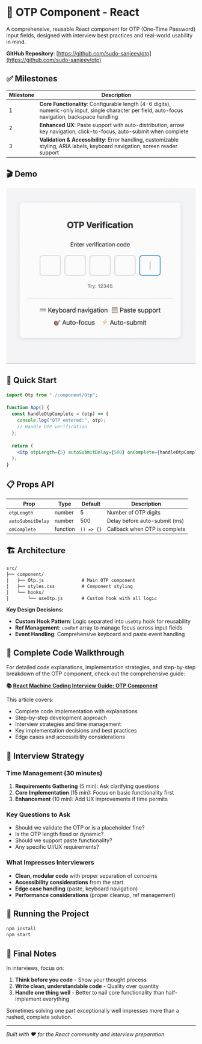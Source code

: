 # 🧩 OTP Component - React

A comprehensive, reusable React component for OTP (One-Time Password) input fields, designed with interview best practices and real-world usability in mind.

**GitHub Repository**: [https://github.com/sudo-sanjeev/otp](https://github.com/sudo-sanjeev/otp)

## ✅ Milestones

| Milestone | Description                                                                                                                                         |
| --------- | --------------------------------------------------------------------------------------------------------------------------------------------------- |
| 1         | **Core Functionality**: Configurable length (4-6 digits), numeric-only input, single character per field, auto-focus navigation, backspace handling |
| 2         | **Enhanced UX**: Paste support with auto-distribution, arrow key navigation, click-to-focus, auto-submit when complete                              |
| 3         | **Validation & Accessibility**: Error handling, customizable styling, ARIA labels, keyboard navigation, screen reader support                       |

## 🎬 Demo

![OTP Component Demo](src/assets/otpDemo.gif)

## 🚀 Quick Start

```jsx
import Otp from "./component/Otp";

function App() {
  const handleOtpComplete = (otp) => {
    console.log("OTP entered:", otp);
    // Handle OTP verification
  };

  return (
    <Otp otpLength={5} autoSubmitDelay={500} onComplete={handleOtpComplete} />
  );
}
```

## 📋 Props API

| Prop              | Type     | Default    | Description                   |
| ----------------- | -------- | ---------- | ----------------------------- |
| `otpLength`       | number   | 5          | Number of OTP digits          |
| `autoSubmitDelay` | number   | 500        | Delay before auto-submit (ms) |
| `onComplete`      | function | `() => {}` | Callback when OTP is complete |

## 🏗️ Architecture

```
src/
├── component/
│   ├── Otp.js              # Main OTP component
│   ├── styles.css          # Component styling
│   └── hooks/
│       └── useOtp.js       # Custom hook with all logic
```

**Key Design Decisions:**

- **Custom Hook Pattern**: Logic separated into `useOtp` hook for reusability
- **Ref Management**: `useRef` array to manage focus across input fields
- **Event Handling**: Comprehensive keyboard and paste event handling

## 📖 Complete Code Walkthrough

For detailed code explanations, implementation strategies, and step-by-step breakdown of the OTP component, check out the comprehensive guide:

**📚 [React Machine Coding Interview Guide: OTP Component](https://medium.com/@sanjeev-singh/react-machine-coding-interview-guide-otp-component-144ab17d7720)**

This article covers:

- Complete code implementation with explanations
- Step-by-step development approach
- Interview strategies and time management
- Key implementation decisions and best practices
- Edge cases and accessibility considerations

## 🧪 Interview Strategy

### Time Management (30 minutes)

1. **Requirements Gathering** (5 min): Ask clarifying questions
2. **Core Implementation** (15 min): Focus on basic functionality first
3. **Enhancement** (10 min): Add UX improvements if time permits

### Key Questions to Ask

- Should we validate the OTP or is a placeholder fine?
- Is the OTP length fixed or dynamic?
- Should we support paste functionality?
- Any specific UI/UX requirements?

### What Impresses Interviewers

- **Clean, modular code** with proper separation of concerns
- **Accessibility considerations** from the start
- **Edge case handling** (paste, keyboard navigation)
- **Performance considerations** (proper cleanup, ref management)

## 🚀 Running the Project

```bash
npm install
npm start
```

## 📝 Final Notes

In interviews, focus on:

1. **Think before you code** - Show your thought process
2. **Write clean, understandable code** - Quality over quantity
3. **Handle one thing well** - Better to nail core functionality than half-implement everything

Sometimes solving one part exceptionally well impresses more than a rushed, complete solution.

---

_Built with ❤️ for the React community and interview preparation_
